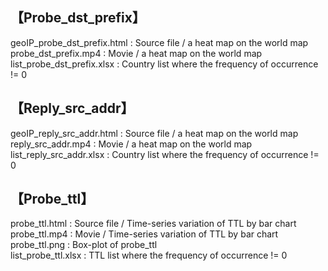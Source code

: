 ## 【Probe_dst_prefix】

geoIP_probe_dst_prefix.html : Source file / a heat map on the world map   
probe_dst_prefix.mp4 : Movie / a heat map on the world map  
list_probe_dst_prefix.xlsx : Country list where the frequency of occurrence != 0   

## 【Reply_src_addr】

geoIP_reply_src_addr.html : Source file / a heat map on the world map   
reply_src_addr.mp4 : Movie / a heat map on the world map  
list_reply_src_addr.xlsx : Country list where the frequency of occurrence != 0   


## 【Probe_ttl】

probe_ttl.html : Source file / Time-series variation of TTL by bar chart 
probe_ttl.mp4 : Movie / Time-series variation of TTL by bar chart
probe_ttl.png : Box-plot of probe_ttl   
list_probe_ttl.xlsx : TTL list where the frequency of occurrence != 0   

